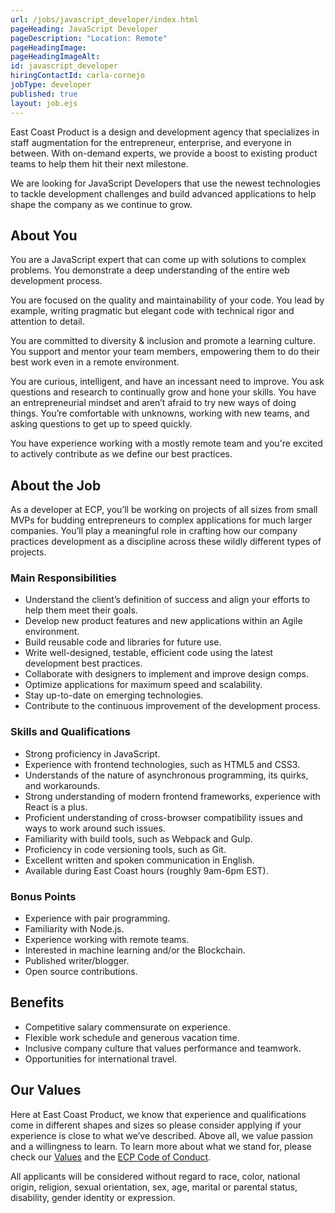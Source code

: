```yaml
---
url: /jobs/javascript_developer/index.html
pageHeading: JavaScript Developer
pageDescription: "Location: Remote"
pageHeadingImage:
pageHeadingImageAlt:
id: javascript_developer
hiringContactId: carla-cornejo
jobType: developer
published: true
layout: job.ejs
---
```


<p>East Coast Product is a design and development agency that specializes in staff augmentation for the entrepreneur, enterprise, and everyone in between. With on-demand experts, we provide a boost to existing product teams to help them hit their next milestone.</p>

<p>We are looking for JavaScript Developers that use the newest technologies to tackle development challenges and build advanced applications to help shape the company as we continue to grow.</p>

<h2 class="text-heading-two">About You</h2>

<p>You are a JavaScript expert that can come up with solutions to complex problems. You demonstrate a deep understanding of the entire web development process.</p>

<p>You are focused on the quality and maintainability of your code. You lead by example, writing pragmatic but elegant code with technical rigor and attention to detail.</p>

<p>You are committed to diversity & inclusion and promote a learning culture. You support and mentor your team members, empowering them to do their best work even in a remote environment.</p>

<p>You are curious, intelligent, and have an incessant need to improve. You ask questions and research to continually grow and hone your skills. You have an entrepreneurial mindset and aren’t afraid to try new ways of doing things. You’re comfortable with unknowns, working with new teams, and asking questions to get up to speed quickly.</p>

<p>You have experience working with a mostly remote team and you're excited to actively contribute as we define our best practices.</p>

<h2 class="text-heading-two">About the Job</h2>

<p>As a developer at ECP, you’ll be working on projects of all sizes from small MVPs for budding entrepreneurs to complex applications for much larger companies. You’ll play a meaningful role in crafting how our company practices development as a discipline across these wildly different types of projects.</p>

<h3 class="text-heading-three">Main Responsibilities</h3>

<ul>
  <li>Understand the client’s definition of success and align your efforts to help them meet their goals.</li>
  <li>Develop new product features and new applications within an Agile environment.</li>
  <li>Build reusable code and libraries for future use.</li>
  <li>Write well-designed, testable, efficient code using the latest development best practices.</li>
  <li>Collaborate with designers to implement and improve design comps.</li>
  <li>Optimize applications for maximum speed and scalability.</li>
  <li>Stay up-to-date on emerging technologies.</li>
  <li>Contribute to the continuous improvement of the development process.</li>
</ul>

<h3 class="text-heading-three">Skills and Qualifications</h3>

<ul>
  <li>Strong proficiency in JavaScript.</li>
  <li>Experience with frontend technologies, such as HTML5 and CSS3.</li>
  <li>Understands of the nature of asynchronous programming, its quirks, and workarounds.</li>
  <li>Strong understanding of modern frontend frameworks, experience with React is a plus.</li>
  <li>Proficient understanding of cross-browser compatibility issues and ways to work around such issues.</li>
  <li>Familiarity with build tools, such as Webpack and Gulp.</li>
  <li>Proficiency in code versioning tools, such as Git.</li>
  <li>Excellent written and spoken communication in English.</li>
  <li>Available during East Coast hours (roughly 9am-6pm EST).</li>
</ul>

<h3 class="text-heading-three">Bonus Points</h3>

<ul>
  <li>Experience with pair programming.</li>
  <li>Familiarity with Node.js.</li>
  <li>Experience working with remote teams.
  <li>Interested in machine learning and/or the Blockchain.</li>
  <li>Published writer/blogger.</li>
  <li>Open source contributions.</li>
</ul>

<h2 class="text-heading-two">Benefits</h2>

<ul>
  <li>Competitive salary commensurate on experience.</li>
  <li>Flexible work schedule and generous vacation time.</li>
  <li>Inclusive company culture that values performance and teamwork.</li>
  <li>Opportunities for international travel.</li>
</ul>

<h2 class="text-heading-two">Our Values</h2>

<p>Here at East Coast Product, we know that experience and qualifications come in different shapes and sizes so please consider applying if your experience is close to what we’ve described. Above all, we value passion and a willingness to learn. To learn more about what we stand for, please check our <a href="/about/#values">Values</a> and the <a href="/code-of-conduct">ECP Code of Conduct</a>.</p>

<p>All applicants will be considered without regard to race, color, national origin, religion, sexual orientation, sex, age, marital or parental status, disability, gender identity or expression.</p>
